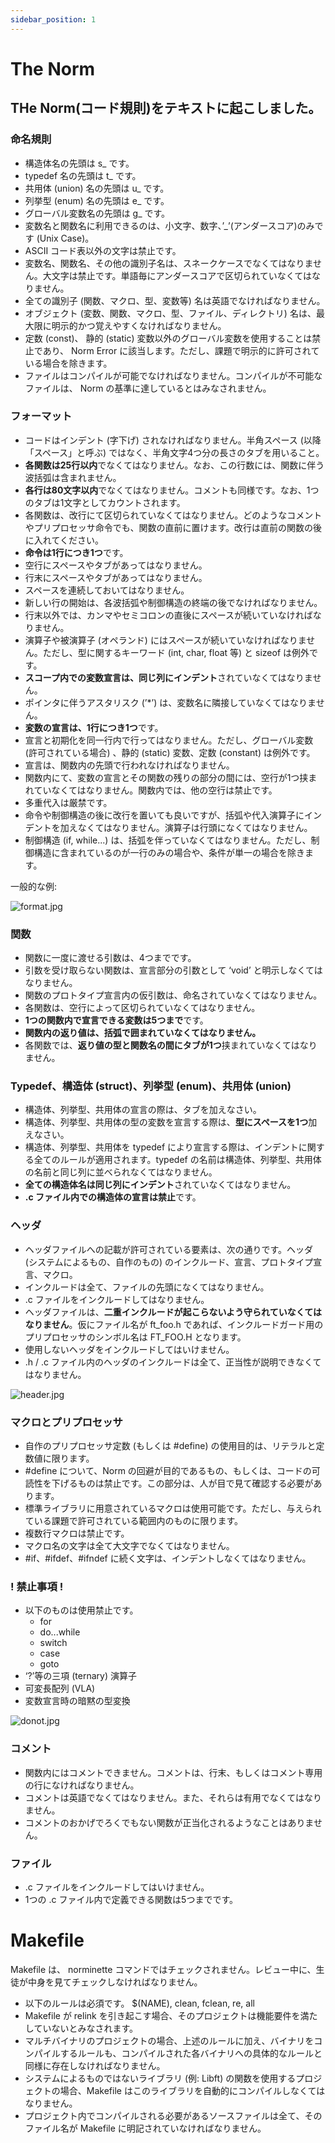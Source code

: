 ```yaml
---
sidebar_position: 1
---
```


# The Norm

## THe Norm(コード規則)をテキストに起こしました。

### 命名規則

- 構造体名の先頭は s_ です。
- typedef 名の先頭は t_ です。
- 共用体 (union) 名の先頭は u_ です。
- 列挙型 (enum) 名の先頭は e_ です。
- グローバル変数名の先頭は g_ です。
- 変数名と関数名に利用できるのは、小文字、数字、’_’(アンダースコア)のみです (Unix Case)。
- ASCII コード表以外の文字は禁止です。
- 変数名、関数名、その他の識別子名は、スネークケースでなくてはなりません。大文字は禁止です。単語毎にアンダースコアで区切られていなくてはなりません。
- 全ての識別子 (関数、マクロ、型、変数等) 名は英語でなければなりません。
- オブジェクト (変数、関数、マクロ、型、ファイル、ディレクトリ) 名は、最大限に明示的かつ覚えやすくなければなりません。
- 定数 (const)、 静的 (static) 変数以外のグローバル変数を使用することは禁止であり、 Norm Error に該当します。ただし、課題で明示的に許可されている場合を除きます。
- ファイルはコンパイルが可能でなければなりません。コンパイルが不可能なファイルは、 Norm の基準に達しているとはみなされません。

### フォーマット

- コードはインデント (字下げ) されなければなりません。半角スペース (以降「スペース」と呼ぶ) ではなく、半角文字4つ分の長さのタブを用いること。
- **各関数は25行以内**でなくてはなりません。なお、この行数には、関数に伴う波括弧は含まれません。
- **各行は80文字以内**でなくてはなりません。コメントも同様です。なお、1つのタブは1文字としてカウントされます。
- 各関数は、改行にて区切られていなくてはなりません。どのようなコメントやプリプロセッサ命令でも、関数の直前に置けます。改行は直前の関数の後に入れてください。
- **命令は1行につき1つ**です。
- 空行にスペースやタブがあってはなりません。
- 行末にスペースやタブがあってはなりません。
- スペースを連続しておいてはなりません。
- 新しい行の開始は、各波括弧や制御構造の終端の後でなければなりません。
- 行末以外では、カンマやセミコロンの直後にスペースが続いていなければなりません。
- 演算子や被演算子 (オペランド) にはスペースが続いていなければなりません。ただし、型に関するキーワード (int, char, float 等) と sizeof は例外です。
- **スコープ内での変数宣言は、同じ列にインデント**されていなくてはなりません。
- ポインタに伴うアスタリスク (’*’) は、変数名に隣接していなくてはなりません。
- **変数の宣言は、1行につき1つ**です。
- 宣言と初期化を同一行内で行ってはなりません。ただし、グローバル変数 (許可されている場合) 、静的 (static) 変数、定数 (constant) は例外です。
- 宣言は、関数内の先頭で行われなければなりません。
- 関数内にて、変数の宣言とその関数の残りの部分の間には、空行が1つ挟まれていなくてはなりません。関数内では、他の空行は禁止です。
- 多重代入は厳禁です。
- 命令や制御構造の後に改行を置いても良いですが、括弧や代入演算子にインデントを加えなくてはなりません。演算子は行頭になくてはなりません。
- 制御構造 (if, while...) は、括弧を伴っていなくてはなりません。ただし、制御構造に含まれているのが一行のみの場合や、条件が単一の場合を除きます。

一般的な例:

![format.jpg](./img/format.jpg)

### 関数

- 関数に一度に渡せる引数は、4つまでです。
- 引数を受け取らない関数は、宣言部分の引数として ‘void’ と明示しなくてはなりません。
- 関数のプロトタイプ宣言内の仮引数は、命名されていなくてはなりません。
- 各関数は、空行によって区切られていなくてはなりません。
- **1つの関数内で宣言できる変数は5つまで**です。
- **関数内の返り値は、括弧で囲まれていなくてはなりません。**
- 各関数では、**返り値の型と関数名の間にタブが1つ**挟まれていなくてはなりません。

### Typedef、構造体 (struct)、列挙型 (enum)、共用体 (union)

- 構造体、列挙型、共用体の宣言の際は、タブを加えなさい。
- 構造体、列挙型、共用体の型の変数を宣言する際は、**型にスペースを1つ**加えなさい。
- 構造体、列挙型、共用体を typedef により宣言する際は、インデントに関する全てのルールが適用されます。typedef の名前は構造体、列挙型、共用体の名前と同じ列に並べられなくてはなりません。
- **全ての構造体名は同じ列にインデント**されていなくてはなりません。
- **.c ファイル内での構造体の宣言は禁止**です。

### ヘッダ

- ヘッダファイルへの記載が許可されている要素は、次の通りです。ヘッダ (システムによるもの、自作のもの) のインクルード、宣言、プロトタイプ宣言、マクロ。
- インクルードは全て、ファイルの先頭になくてはなりません。
- .c ファイルをインクルードしてはなりません。
- ヘッダファイルは、**二重インクルードが起こらないよう守られていなくてはなりません**。仮にファイル名が ft_foo.h であれば、インクルードガード用のプリプロセッサのシンボル名は FT_FOO.H となります。
- 使用しないヘッダをインクルードしてはいけません。
- .h / .c ファイル内のヘッダのインクルードは全て、正当性が説明できなくてはなりません。

![header.jpg](./img/header.jpg)

### マクロとプリプロセッサ

- 自作のプリプロセッサ定数 (もしくは #define) の使用目的は、リテラルと定数値に限ります。
- #define について、Norm の回避が目的であるもの、もしくは、コードの可読性を下げるものは禁止です。この部分は、人が目で見て確認する必要があります。
- 標準ライブラリに用意されているマクロは使用可能です。ただし、与えられている課題で許可されている範囲内のものに限ります。
- 複数行マクロは禁止です。
- マクロ名の文字は全て大文字でなくてはなりません。
- #if、#ifdef、#ifndef に続く文字は、インデントしなくてはなりません。

### ! 禁止事項 !

- 以下のものは使用禁止です。
    - for
    - do...while
    - switch
    - case
    - goto
- ‘?’等の三項 (ternary) 演算子
- 可変長配列 (VLA)
- 変数宣言時の暗黙の型変換

![donot.jpg](./img/donot.jpg)

### コメント

- 関数内にはコメントできません。コメントは、行末、もしくはコメント専用の行になければなりません。
- コメントは英語でなくてはなりません。また、それらは有用でなくてはなりません。
- コメントのおかげでろくでもない関数が正当化されるようなことはありません。

### ファイル

- .c ファイルをインクルードしてはいけません。
- 1つの .c ファイル内で定義できる関数は5つまでです。

# Makefile

Makefile は、 norminette コマンドではチェックされません。レビュー中に、生徒が中身を見てチェックしなければなりません。

- 以下のルールは必須です。 $(NAME), clean, fclean, re, all
- Makefile が relink を引き起こす場合、そのプロジェクトは機能要件を満たしていないとみなされます。
- マルチバイナリのプロジェクトの場合、上述のルールに加え、バイナリをコンパイルするルールも、コンパイルされた各バイナリへの具体的なルールと同様に存在しなければなりません。
- システムによるものではないライブラリ (例: Libft) の関数を使用するプロジェクトの場合、Makefile はこのライブラリを自動的にコンパイルしなくてはなりません。
- プロジェクト内でコンパイルされる必要があるソースファイルは全て、そのファイル名が Makefile に明記されていなければなりません。